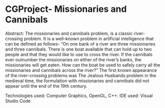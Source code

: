 # CGProject- Missionaries and Cannibals
Abstract: The missionaries and cannibals problem, is a classic river-crossing problem. It is a well-known problem in artificial intelligence that can be defined as follows-
“On one bank of a river are three missionaries and three cannibals. There is one boat available that can hold up to two people and that they would like to use to cross the river. If the cannibals ever outnumber the missionaries on either of the river’s banks, the missionaries will get eaten. How can the boat be used to safely carry all the missionaries and cannibals across the river?”
The first known appearance of the river-crossing problems was The Jealous Husbands problem in the medieval time, the formulation with missionaries and cannibals did not appear until the end of the 19th century.

Technologies used: Computer Graphics, OpenGL, C++. IDE used: Visual Studio Code
